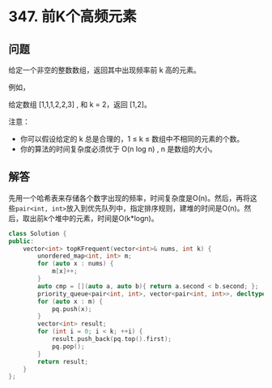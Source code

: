 # 347. 前K个高频元素

## 问题
给定一个非空的整数数组，返回其中出现频率前 k 高的元素。

例如，

给定数组 [1,1,1,2,2,3] , 和 k = 2，返回 [1,2]。

注意：
- 你可以假设给定的 k 总是合理的，1 ≤ k ≤ 数组中不相同的元素的个数。
- 你的算法的时间复杂度必须优于 O(n log n) , n 是数组的大小。

## 解答
先用一个哈希表来存储各个数字出现的频率，时间复杂度是O(n)。然后，再将这些`pair<int, int>`放入到优先队列中，指定排序规则，建堆的时间是O(n)。然后，取出前k个堆中的元素，时间是O(k*logn)。

```C++
class Solution {
public:
    vector<int> topKFrequent(vector<int>& nums, int k) {
        unordered_map<int, int> m;
        for (auto x : nums) {
            m[x]++;
        }
        auto cmp = [](auto a, auto b){ return a.second < b.second; };
        priority_queue<pair<int, int>, vector<pair<int, int>>, decltype(cmp)> pq(cmp);
        for (auto x : m) {
            pq.push(x);
        }
        vector<int> result;
        for (int i = 0; i < k; ++i) {
            result.push_back(pq.top().first);
            pq.pop();
        }
        return result;
    }
};
```